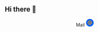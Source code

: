 ## Hi there 👋
<p align="center">
  Mail
  <img src="https://github.com/dwfwby/dwfwby/blob/main/mail_ru_logo_icon_147267.webp" width="24">
</p>
